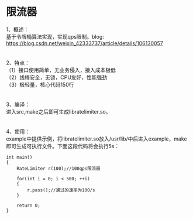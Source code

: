 # 限流器
1、概述：<br>
	基于令牌桶算法实现，实现qps限制。blog: https://blog.csdn.net/weixin_42333737/article/details/106130057  
<br>
<br>
2、特点：<br>
（1）接口使用简单，无业务侵入，接入成本极低  
（2）线程安全，无锁，CPU友好，性能强劲  
（3）极轻量，核心代码150行  
<br>
<br>
3、编译：<br>
	进入src,make之后即可生成libratelimiter.so。<br>
<br>
<br>
4、使用：<br>
	example中提供示例，将libratelimiter.so放入/usr/lib/中后进入example，make即可生成可执行文件。下面这段代码将会执行5s：<br>
```
int main()
{
    RateLimiter r(100);//100qps限流器

    for(int i = 0; i < 500; ++i)
    {
        r.pass();//通过的速率为100/s
    }

    return 0;
}
```
